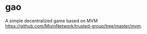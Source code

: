 # gao

A simple decentralized game based on MVM https://github.com/MixinNetwork/trusted-group/tree/master/mvm.

